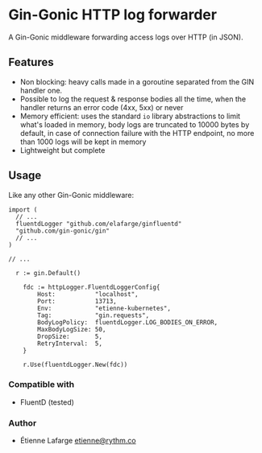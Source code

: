 Gin-Gonic HTTP log forwarder
============================

A Gin-Gonic middleware forwarding access logs over HTTP (in JSON).

Features
--------
 * Non blocking: heavy calls made in a goroutine separated from the GIN handler
   one.
 * Possible to log the request & response bodies all the time, when the handler
   returns an error code (4xx, 5xx) or never
 * Memory efficient: uses the standard `io` library abstractions to limit
   what's loaded in memory, body logs are truncated to 10000 bytes by default,
   in case of connection failure with the HTTP endpoint, no more than 1000 logs
   will be kept in memory
 * Lightweight but complete

Usage
-----

Like any other Gin-Gonic middleware:

```golang
import (
  // ...
  fluentdLogger "github.com/elafarge/ginfluentd"
  "github.com/gin-gonic/gin"
  // ...
)

// ...

  r := gin.Default()

	fdc := httpLogger.FluentdLoggerConfig{
		Host:           "localhost",
		Port:           13713,
		Env:            "etienne-kubernetes",
		Tag:            "gin.requests",
		BodyLogPolicy:  fluentdLogger.LOG_BODIES_ON_ERROR,
		MaxBodyLogSize: 50,
		DropSize:       5,
		RetryInterval:  5,
	}

	r.Use(fluentdLogger.New(fdc))
```

### Compatible with
 * FluentD (tested)

### Author
 * Étienne Lafarge <etienne@rythm.co>
